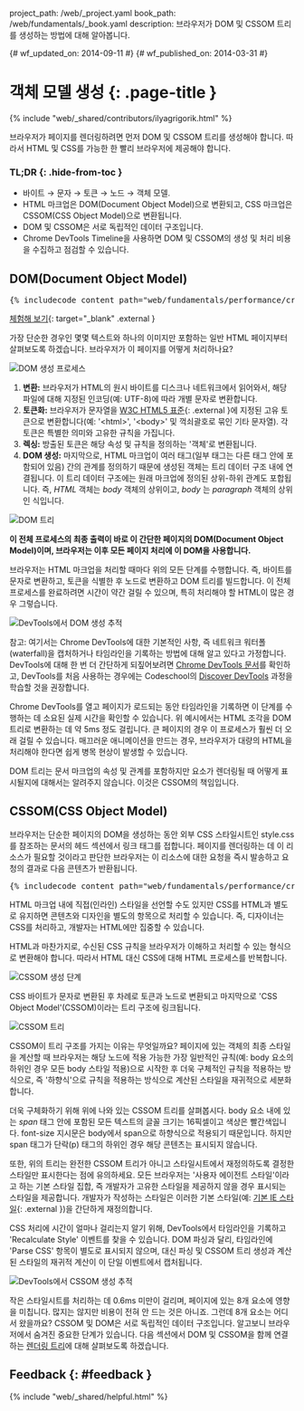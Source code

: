 project_path: /web/_project.yaml book_path: /web/fundamentals/_book.yaml description: 브라우저가 DOM 및 CSSOM 트리를 생성하는 방법에 대해 알아봅니다.

{# wf_updated_on: 2014-09-11 #} {# wf_published_on: 2014-03-31 #}

# 객체 모델 생성 {: .page-title }

{% include "web/_shared/contributors/ilyagrigorik.html" %}

브라우저가 페이지를 렌더링하려면 먼저 DOM 및 CSSOM 트리를 생성해야 합니다. 따라서 HTML 및 CSS를 가능한 한 빨리 브라우저에 제공해야 합니다.

### TL;DR {: .hide-from-toc }

- 바이트 → 문자 → 토큰 → 노드 → 객체 모델.
- HTML 마크업은 DOM(Document Object Model)으로 변환되고, CSS 마크업은 CSSOM(CSS Object Model)으로 변환됩니다.
- DOM 및 CSSOM은 서로 독립적인 데이터 구조입니다.
- Chrome DevTools Timeline을 사용하면 DOM 및 CSSOM의 생성 및 처리 비용을 수집하고 점검할 수 있습니다.

## DOM(Document Object Model)

<pre class="prettyprint">
{% includecode content_path="web/fundamentals/performance/critical-rendering-path/_code/basic_dom.html" region_tag="full" adjust_indentation="auto" %}
</pre>

[체험해 보기](https://googlesamples.github.io/web-fundamentals/fundamentals/performance/critical-rendering-path/basic_dom.html){: target="_blank" .external }

가장 단순한 경우인 몇몇 텍스트와 하나의 이미지만 포함하는 일반 HTML 페이지부터 살펴보도록 하겠습니다. 브라우저가 이 페이지를 어떻게 처리하나요?

<img src="images/full-process.png" alt="DOM 생성 프로세스" />

1. **변환:** 브라우저가 HTML의 원시 바이트를 디스크나 네트워크에서 읽어와서, 해당 파일에 대해 지정된 인코딩(예: UTF-8)에 따라 개별 문자로 변환합니다.
2. **토큰화:** 브라우저가 문자열을 [W3C HTML5 표준](http://www.w3.org/TR/html5/){: .external }에 지정된 고유 토큰으로 변환합니다(예: '&lt;html&gt;', '&lt;body&gt;' 및 꺽쇠괄호로 묶인 기타 문자열). 각 토큰은 특별한 의미와 고유한 규칙을 가집니다.
3. **렉싱:** 방출된 토큰은 해당 속성 및 규칙을 정의하는 '객체'로 변환됩니다.
4. **DOM 생성:** 마지막으로, HTML 마크업이 여러 태그(일부 태그는 다른 태그 안에 포함되어 있음) 간의 관계를 정의하기 때문에 생성된 객체는 트리 데이터 구조 내에 연결됩니다. 이 트리 데이터 구조에는 원래 마크업에 정의된 상위-하위 관계도 포합됩니다. 즉, *HTML* 객체는 *body* 객체의 상위이고, *body* 는 *paragraph* 객체의 상위인 식입니다.

<img src="images/dom-tree.png"  alt="DOM 트리" />

**이 전체 프로세스의 최종 출력이 바로 이 간단한 페이지의 DOM(Document Object Model)이며, 브라우저는 이후 모든 페이지 처리에 이 DOM을 사용합니다.**

브라우저는 HTML 마크업을 처리할 때마다 위의 모든 단계를 수행합니다. 즉, 바이트를 문자로 변환하고, 토큰을 식별한 후 노드로 변환하고 DOM 트리를 빌드합니다. 이 전체 프로세스를 완료하려면 시간이 약간 걸릴 수 있으며, 특히 처리해야 할 HTML이 많은 경우 그렇습니다.

<img src="images/dom-timeline.png"  alt="DevTools에서 DOM 생성 추적" />

참고: 여기서는 Chrome DevTools에 대한 기본적인 사항, 즉 네트워크 워터폴(waterfall)을 캡처하거나 타임라인을 기록하는 방법에 대해 알고 있다고 가정합니다. DevTools에 대해 한 번 더 간단하게 되짚어보려면 [Chrome DevTools 문서](/web/tools/chrome-devtools/)를 확인하고, DevTools를 처음 사용하는 경우에는 Codeschool의 [Discover DevTools](http://discover-devtools.codeschool.com/) 과정을 학습할 것을 권장합니다.

Chrome DevTools를 열고 페이지가 로드되는 동안 타임라인을 기록하면 이 단계를 수행하는 데 소요된 실제 시간을 확인할 수 있습니다. 위 예시에서는 HTML 조각을 DOM 트리로 변환하는 데 약 5ms 정도 걸립니다. 큰 페이지의 경우 이 프로세스가 훨씬 더 오래 걸릴 수 있습니다. 매끄러운 애니메이션을 만드는 경우, 브라우저가 대량의 HTML을 처리해야 한다면 쉽게 병목 현상이 발생할 수 있습니다.

DOM 트리는 문서 마크업의 속성 및 관계를 포함하지만 요소가 렌더링될 때 어떻게 표시될지에 대해서는 알려주지 않습니다. 이것은 CSSOM의 책임입니다.

## CSSOM(CSS Object Model)

브라우저는 단순한 페이지의 DOM을 생성하는 동안 외부 CSS 스타일시트인 style.css를 참조하는 문서의 헤드 섹션에서 링크 태그를 접합니다. 페이지를 렌더링하는 데 이 리소스가 필요할 것이라고 판단한 브라우저는 이 리소스에 대한 요청을 즉시 발송하고 요청의 결과로 다음 콘텐츠가 반환됩니다.

<pre class="prettyprint">
{% includecode content_path="web/fundamentals/performance/critical-rendering-path/_code/style.css" region_tag="full" adjust_indentation="auto" %}
</pre>

HTML 마크업 내에 직접(인라인) 스타일을 선언할 수도 있지만 CSS를 HTML과 별도로 유지하면 콘텐츠와 디자인을 별도의 항목으로 처리할 수 있습니다. 즉, 디자이너는 CSS를 처리하고, 개발자는 HTML에만 집중할 수 있습니다.

HTML과 마찬가지로, 수신된 CSS 규칙을 브라우저가 이해하고 처리할 수 있는 형식으로 변환해야 합니다. 따라서 HTML 대신 CSS에 대해 HTML 프로세스를 반복합니다.

<img src="images/cssom-construction.png"  alt="CSSOM 생성 단계" />

CSS 바이트가 문자로 변환된 후 차례로 토큰과 노드로 변환되고 마지막으로 'CSS Object Model'(CSSOM)이라는 트리 구조에 링크됩니다.

<img src="images/cssom-tree.png"  alt="CSSOM 트리" />

CSSOM이 트리 구조를 가지는 이유는 무엇일까요? 페이지에 있는 객체의 최종 스타일을 계산할 때 브라우저는 해당 노드에 적용 가능한 가장 일반적인 규칙(예: body 요소의 하위인 경우 모든 body 스타일 적용)으로 시작한 후 더욱 구체적인 규칙을 적용하는 방식으로, 즉 '하향식'으로 규칙을 적용하는 방식으로 계산된 스타일을 재귀적으로 세분화합니다.

더욱 구체화하기 위해 위에 나와 있는 CSSOM 트리를 살펴봅시다. body 요소 내에 있는 *span* 태그 안에 포함된 모든 텍스트의 글꼴 크기는 16픽셀이고 색상은 빨간색입니다. font-size 지시문은 body에서 span으로 하향식으로 적용되기 때문입니다. 하지만 span 태그가 단락(p) 태그의 하위인 경우 해당 콘텐츠는 표시되지 않습니다.

또한, 위의 트리는 완전한 CSSOM 트리가 아니고 스타일시트에서 재정의하도록 결정한 스타일만 표시한다는 점에 유의하세요. 모든 브라우저는 '사용자 에이전트 스타일'이라고 하는 기본 스타일 집합, 즉 개발자가 고유한 스타일을 제공하지 않을 경우 표시되는 스타일을 제공합니다. 개발자가 작성하는 스타일은 이러한 기본 스타일(예: [기본 IE 스타일](http://www.iecss.com/){: .external })을 간단하게 재정의합니다.

CSS 처리에 시간이 얼마나 걸리는지 알기 위해, DevTools에서 타임라인을 기록하고 'Recalculate Style' 이벤트를 찾을 수 있습니다. DOM 파싱과 달리, 타임라인에 'Parse CSS' 항목이 별도로 표시되지 않으며, 대신 파싱 및 CSSOM 트리 생성과 계산된 스타일의 재귀적 계산이 이 단일 이벤트에서 캡처됩니다.

<img src="images/cssom-timeline.png"  alt="DevTools에서 CSSOM 생성 추적" />

작은 스타일시트를 처리하는 데 0.6ms 미만이 걸리며, 페이지에 있는 8개 요소에 영향을 미칩니다. 많지는 않지만 비용이 전혀 안 드는 것은 아니죠. 그런데 8개 요소는 어디서 왔을까요? CSSOM 및 DOM은 서로 독립적인 데이터 구조입니다. 알고보니 브라우저에서 숨겨진 중요한 단계가 있습니다. 다음 섹션에서 DOM 및 CSSOM을 함께 연결하는 [렌더링 트리](/web/fundamentals/performance/critical-rendering-path/render-tree-construction)에 대해 살펴보도록 하겠습니다.

## Feedback {: #feedback }

{% include "web/_shared/helpful.html" %}